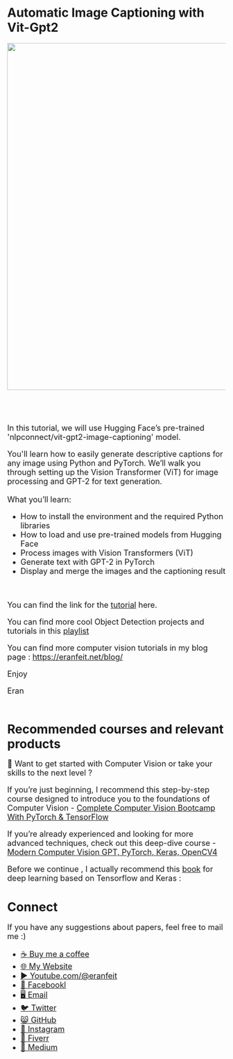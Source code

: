 # Automatic Image Captioning with Vit-Gpt2
<p align="center">
  <img width="800" src="Image Captions.png" "image">
</p>

##
<br/><br/> 

<font size= "4" >
In this tutorial, we will use Hugging Face’s pre-trained 'nlpconnect/vit-gpt2-image-captioning' model.

You'll learn how to easily generate descriptive captions for any image using Python and PyTorch. We’ll walk you through setting up the Vision Transformer (ViT) for image processing and GPT-2 for text generation.
<br/><br/> 
What you’ll learn:

* How to install the environment and the required Python libraries
* How to load and use pre-trained models from Hugging Face
* Process images with Vision Transformers (ViT)
* Generate text with GPT-2 in PyTorch
* Display and merge the images and the captioning result  

<br/>

You can find the link for the [tutorial](https://youtu.be/eSmBjyLODZ4) here. 

You can find more cool Object Detection projects and tutorials in this  [playlist](https://www.youtube.com/playlist?list=PLdkryDe59y4ZW-E59KQYegP5dr1WYnbpn)

You can find more computer vision tutorials in my blog page : https://eranfeit.net/blog/

Enjoy

Eran
<br/><br/> 

</font>

# Recommended courses and relevant products 
<font size= "4" >

🚀 Want to get started with Computer Vision or take your skills to the next level ? 

If you’re just beginning, I recommend this step-by-step course designed to introduce you to the foundations of Computer Vision - [Complete Computer Vision Bootcamp With PyTorch & TensorFlow](https://trk.udemy.com/9LoE7E) 

If you’re already experienced and looking for more advanced techniques, check out this deep-dive course - [Modern Computer Vision GPT, PyTorch, Keras, OpenCV4](https://trk.udemy.com/EEDyMD)

Before we continue , I actually recommend this [book](https://amzn.to/3STWZ2N) for deep learning based on Tensorflow and Keras : 


</font>

# Connect

<font size= "4" >
If you have any suggestions about papers, feel free to mail me :)

- [☕ Buy me a coffee](https://ko-fi.com/eranfeit)
- [🌐 My Website](https://eranfeit.net)
- [▶️ Youtube.com/@eranfeit](https://www.youtube.com/channel/UCTiWJJhaH6BviSWKLJUM9sg)
- [🐙 Facebookl](https://www.facebook.com/groups/3080601358933585)
- [🖥️ Email](mailto:feitgemel@gmail.com)
- [🐦 Twitter](https://twitter.com/eran_feit )
- [😸 GitHub](https://github.com/feitgemel)
- [📸 Instagram](https://www.instagram.com/eran_feit/)
- [🤝 Fiverr ](https://www.fiverr.com/s/mB3Pbb)
- [📝 Medium ](https://medium.com/@feitgemel)


</font>


